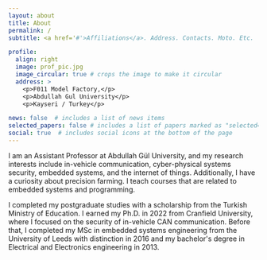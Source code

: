 ```yaml
---
layout: about
title: About
permalink: /
subtitle: <a href='#'>Affiliations</a>. Address. Contacts. Moto. Etc.

profile:
  align: right
  image: prof_pic.jpg
  image_circular: true # crops the image to make it circular
  address: >
    <p>F011 Model Factory,</p>
    <p>Abdullah Gul University</p>
    <p>Kayseri / Turkey</p>

news: false  # includes a list of news items
selected_papers: false # includes a list of papers marked as "selected={true}"
social: true  # includes social icons at the bottom of the page
---
```

I am an Assistant Professor at Abdullah Gül University,
 and my research interests include in-vehicle communication,
 cyber-physical systems security, embedded systems, and the internet
 of things. Additionally, I have a curiosity about precision farming.
 I teach courses that are related to embedded systems and programming.

I completed my postgraduate studies with a scholarship
 from the Turkish Ministry of Education. I earned my Ph.D. in 2022
 from Cranfield University, where I focused on the security
 of in-vehicle CAN communication. Before that, I completed my MSc in
 embedded systems engineering from the University of Leeds with distinction in 2016 and my bachelor's degree in Electrical and Electronics engineering in 2013.